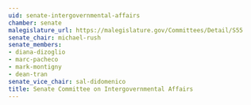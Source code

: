 ```yaml
---
uid: senate-intergovernmental-affairs
chamber: senate
malegislature_url: https://malegislature.gov/Committees/Detail/S55
senate_chair: michael-rush
senate_members:
- diana-dizoglio
- marc-pacheco
- mark-montigny
- dean-tran
senate_vice_chair: sal-didomenico
title: Senate Committee on Intergovernmental Affairs
---
```

